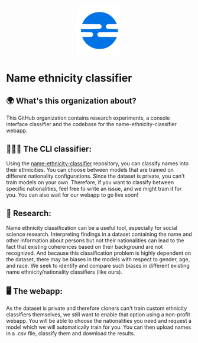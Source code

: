 <p align="center">
  <img src="https://github.com/name-ethnicity-classifier/.github/blob/main/profile/nec_logo.png" />
</p>


# Name ethnicity classifier

## :earth_africa: What's this organization about?
This GitHub organization contains research experiments, a console interface classifier and the codebase for the name-ethnicity-classifier webapp.

## 👨🏽‍💻 The CLI classifier:
Using the [name-ethnicity-classifier](https://github.com/name-ethnicity-classifier/name-ethnicity-classifier) repository, you can classify names into their ethnicities.
You can choose between models that are trained on different nationality configurations. Since the dataset is private, you can't train models on your own. Therefore, if you want to classify between specific nationalities, feel free to write an issue, and we might train it for you. You can also wait for our webapp to go live soon!

## 🌈 Research:
Name ethnicity classification can be a useful tool, especially for social science research. Interpreting findings in a dataset containing the name and other information about persons but not their nationalities can lead to the fact that existing coherences based on their background are not recognized. And because this classification problem is highly dependent on the dataset, there may be biases in the models with respect to gender, age, and race. We seek to identify and compare such biases in different existing name ethnicity/nationality classifiers (like ours).

## 🖥️ The webapp:
As the dataset is private and therefore cloners can't train custom ethnicity classifiers themselves, we still want to enable that option using a non-profit webapp.
You will be able to choose the nationalities you need and request a model which we will automatically train for you. You can then upload names in a .csv file, classify them and download the results.
